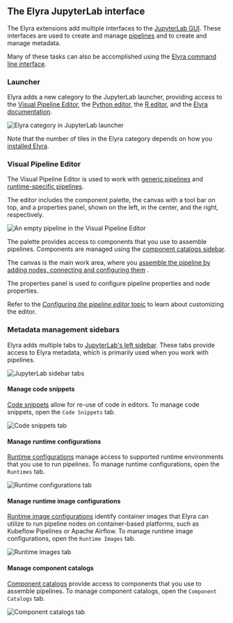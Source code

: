 <!--
{% comment %}
Copyright 2018-2025 Elyra Authors

Licensed under the Apache License, Version 2.0 (the "License");
you may not use this file except in compliance with the License.
You may obtain a copy of the License at

http://www.apache.org/licenses/LICENSE-2.0

Unless required by applicable law or agreed to in writing, software
distributed under the License is distributed on an "AS IS" BASIS,
WITHOUT WARRANTIES OR CONDITIONS OF ANY KIND, either express or implied.
See the License for the specific language governing permissions and
limitations under the License.
{% endcomment %}
-->

## The Elyra JupyterLab interface

The Elyra extensions add multiple interfaces to the [JupyterLab GUI](https://jupyterlab.readthedocs.io/en/stable/user/interface.html). These interfaces are used to create and manage [pipelines](pipelines.md) and to create and manage metadata.

Many of these tasks can also be accomplished using the [Elyra command line interface](command-line-interface.md). 

### Launcher

Elyra adds a new category to the JupyterLab launcher, providing access to the [Visual Pipeline Editor](#visual-pipeline-editor), the [Python editor](enhanced-script-support.html#python-script-execution-support), the [R editor](enhanced-script-support.html#r-script-execution-support), and the [Elyra documentation](https://elyra.readthedocs.io/en/v4.0.0rc1/).

![Elyra category in JupyterLab launcher](../images/user_guide/jupyterlab-interface/launcher.png)

Note that the number of tiles in the Elyra category depends on how you [installed Elyra](../getting_started/installation.md).

### Visual Pipeline Editor

The Visual Pipeline Editor is used to work with [generic pipelines](../user_guide/pipelines.html#generic-pipelines) and [runtime-specific pipelines](../user_guide/pipelines.html#runtime-specific-pipelines).

The editor includes the component palette, the canvas with a tool bar on top, and a properties panel, shown on the left, in the center, and the right, respectively.

![An empty pipeline in the Visual Pipeline Editor](../images/user_guide/jupyterlab-interface/visual-pipeline-editor.png)

The palette provides access to components that you use to assemble pipelines. Components are managed using the [component catalogs sidebar](#manage-component-catalogs).

The canvas is the main work area, where you [assemble the pipeline by adding nodes, connecting and configuring them](pipelines.html#creating-pipelines-using-the-visual-pipeline-editor) .

The properties panel is used to configure pipeline properties and node properties.

Refer to the [_Configuring the pipeline editor_ topic](pipeline-editor-configuration.md) to learn about customizing the editor. 

### Metadata management sidebars

Elyra adds multiple tabs to [JupyterLab's left sidebar](https://jupyterlab.readthedocs.io/en/stable/user/interface.html#left-and-right-sidebar). These tabs provide access to Elyra metadata, which is primarily used when you work with pipelines.

![JupyterLab sidebar tabs](../images/user_guide/jupyterlab-interface/jupyterlab-sidebars.png)

#### Manage code snippets

[Code snippets](code-snippets.md) allow for re-use of code in editors. To manage code snippets, open the `Code Snippets` tab.

![Code snippets tab](../images/user_guide/jupyterlab-interface/code-snippets-sidebar.png)

#### Manage runtime configurations

[Runtime configurations](runtime-conf.md) manage access to supported runtime environments that you use to run pipelines. To manage runtime configurations, open the `Runtimes` tab.

![Runtime configurations tab](../images/user_guide/jupyterlab-interface/runtime-configurations-sidebar.png)

#### Manage runtime image configurations

[Runtime image configurations](runtime-image-conf.md) identify container images that Elyra can utilize to run pipeline nodes on container-based platforms, such as Kubeflow Pipelines or Apache Airflow. To manage runtime image configurations, open the `Runtime Images` tab.

![Runtime images tab](../images/user_guide/jupyterlab-interface/runtime-images-sidebar.png)

#### Manage component catalogs

[Component catalogs](pipeline-components.md) provide access to components that you use to assemble pipelines. To manage component catalogs, open the `Component Catalogs` tab.

![Component catalogs tab](../images/user_guide/jupyterlab-interface/component-catalogs-sidebar.png)